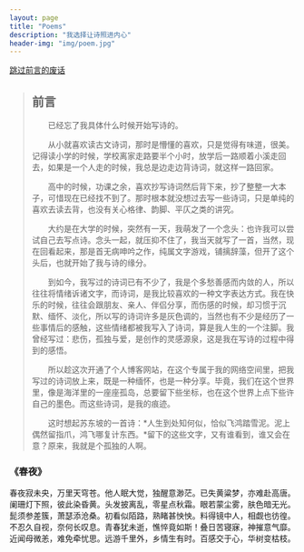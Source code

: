 ```yaml
---
layout: page
title: "Poems"
description: "我选择让诗照进内心"
header-img: "img/poem.jpg"
---
```


[跳过前言的废话](#jump)


>## **前言**
>
>&emsp;&emsp;已经忘了我具体什么时候开始写诗的。
>
>&emsp;&emsp;从小就喜欢读古文诗词，那时是懵懂的喜欢，只是觉得有味道，很美。记得读小学的时候，学校离家走路要半个小时，放学后一路顺着小溪走回去，如果是一个人走的时候，我总是边走边背诗词，就这样一路回家。
>
>&emsp;&emsp;高中的时候，功课之余，喜欢抄写诗词然后背下来，抄了整整一大本子，可惜现在已经找不到了。那时根本就没想过去写一些诗词，只是单纯的喜欢去读去背，也没有关心格律、韵脚、平仄之类的讲究。
>
>&emsp;&emsp;大约是在大学的时候，突然有一天，我萌发了一个念头：也许我可以尝试自己去写点诗。念头一起，就压抑不住了，我当天就写了一首，当然，现在回看起来，那是首无病呻吟之作，纯属文字游戏，铺摛辞藻，但开了这个头后，也就开始了我与诗的缘分。
>
>&emsp;&emsp;到如今，我写过的诗词已有不少了，我是个多愁善感而内敛的人，所以往往将情绪诉诸文字，而诗词，是我比较喜欢的一种文字表达方式。我在快乐的时候，往往会跟朋友、亲人、伴侣分享，而伤感的时候，却习惯于沉默、缅怀、淡化，所以写的诗词许多是灰色调的，当然也有不少是经历了一些事情后的感触，这些情绪都被我写入了诗词，算是我人生的一个注脚。我曾经写过：悲伤，孤独与爱，是创作的灵感源泉，这是我在写诗的过程中得到的感悟。
>
>&emsp;&emsp;所以趁这次开通了个人博客网站，在这个专属于我的网络空间里，把我写过的诗词放上来，既是一种缅怀，也是一种分享。毕竟，我们在这个世界里，像是海洋里的一座座孤岛，总要留下些坐标，也在这个世界上点下些许自己的墨色。而这些诗词，是我的痕迹。
>
>&emsp;&emsp;这时想起苏东坡的一首诗：*人生到处知何似，恰似飞鸿踏雪泥。泥上偶然留指爪，鸿飞哪复计东西。*留下的这些文字，又有谁看到，谁又会在意？原来，我就是个孤独的人啊。


<span id="jump"></span>

### 《春夜》 
春夜寂未央，万里天穹苍。他人眠大觉，独醒意渺茫。已失黄粱梦，亦难赴高唐。
阑珊灯下照，彼此染昏黄。头发披离乱，零星点秋霜。眼若蒙尘雾，肤色暗无光。
髭须参差簇，萧瑟添沧桑。初看似陌路，熟睹甚怏怏。料得镜中人，相觑也彷徨。
不忍久自视，奈何长叹息。青春犹未逝，憔悴竟如斯！叠日苦寝寐，神摧意气靡。
近闻母微恙，难免牵忧思。远游千里外，乡情生有时。百感交于心，华树变枯枝。